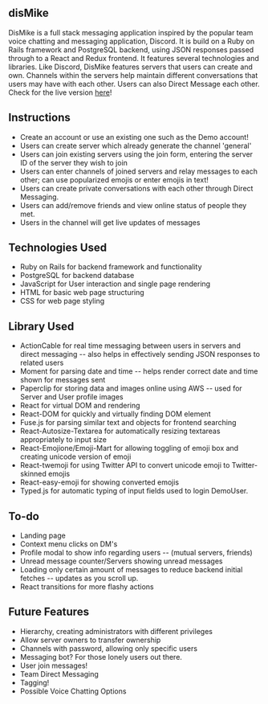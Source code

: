 ## disMike

DisMike is a full stack messaging application inspired by the popular team voice chatting and messaging application, Discord. It is build on a Ruby on Rails framework and PostgreSQL backend, using JSON responses passed through to a React and Redux frontend. It features several technologies and libraries.
Like Discord, DisMike features servers that users can create and own. Channels within the servers help maintain different conversations that users may have with each other. Users can also Direct Message each other. Check for the live version [here](www.dismike-herokuapp.com)!

## Instructions

* Create an account or use an existing one such as the Demo account!
* Users can create server which already generate the channel 'general'
* Users can join existing servers using the join form, entering the server ID of the server they wish to join
* Users can enter channels of joined servers and relay messages to each other; can use popularized emojis or enter emojis in text!
* Users can create private conversations with each other through Direct Messaging.
* Users can add/remove friends and view online status of people they met.
* Users in the channel will get live updates of messages

## Technologies Used

* Ruby on Rails for backend framework and functionality
* PostgreSQL for backend database
* JavaScript for User interaction and single page rendering
* HTML for basic web page structuring
* CSS for web page styling

## Library Used

* ActionCable for real time messaging between users in servers and direct messaging -- also helps in effectively sending JSON responses to related users
* Moment for parsing date and time -- helps render correct date and time shown for messages sent
* Paperclip for storing data and images online using AWS -- used for Server and User profile images
* React for virtual DOM and rendering
* React-DOM for quickly and virtually finding DOM element
* Fuse.js for parsing similar text and objects for frontend searching
* React-Autosize-Textarea for automatically resizing textareas appropriately to input size
* React-Emojione/Emoji-Mart for allowing toggling of emoji box and creating unicode version of emoji
* React-twemoji for using Twitter API to convert unicode emoji to Twitter-skinned emojis
* React-easy-emoji for showing converted emojis
* Typed.js for automatic typing of input fields used to login DemoUser.


## To-do
* Landing page
* Context menu clicks on DM's
* Profile modal to show info regarding users -- (mutual servers, friends)
* Unread message counter/Servers showing unread messages
* Loading only certain amount of messages to reduce backend initial fetches -- updates as you scroll up.
* React transitions for more flashy actions


## Future Features
* Hierarchy, creating administrators with different privileges
* Allow server owners to transfer ownership
* Channels with password, allowing only specific users
* Messaging bot? For those lonely users out there.
* User join messages!
* Team Direct Messaging
* Tagging!
* Possible Voice Chatting Options
